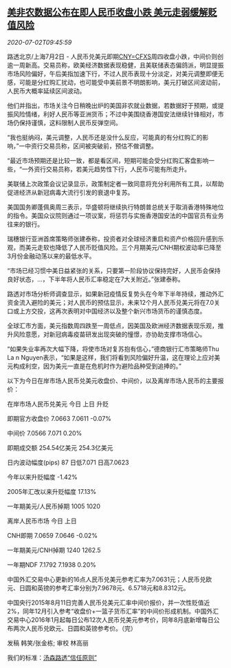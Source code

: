 <!--1593685403000-->
[美非农数据公布在即人民币收盘小跌 美元走弱缓解贬值风险](https://cn.reuters.com/article/china-yuan-fx-market-0702-idCNKBS24318E)
------

<div><i>2020-07-02T09:45:59</i></div><div class="StandardArticleBody_body"><p>路透北京/上海7月2日 - 人民币兑美元即期<a href="/investing/currencies/quote?srcCurr=CNY&destCurr=USD">CNY=CFXS</a>周四收盘小跌，中间价则创逾一周新高。交易员称，欧美经济数据表现稳健，且美联储表态偏鸽派，明显提振市场风险偏好，午后美指加速下行，不过人民币表现十分淡定，对美元调整即便无感，可能是分红购汇扰动，也可能受中美前景不明朗影响，美元打破区间波动前，人民币大概率延续区间波动。 </p><p>他们并指出，市场关注今日稍晚出炉的美国非农就业数据，若数据好于预期，或提振风险情绪，利好人民币等亚洲货币；不过中美围绕香港国安法继续针锋相对，市场仍保持谨慎，这料限制人民币反弹空间。 </p><p>“我也挺纳闷，美元调整，人民币还是没什么反应，可能真的有分红购汇的影响，”一中资行交易员称，区间被突破前，预估不做调整。 </p><p>“最近市场预期还是比较一致，都是看区间，短期可能会受分红购汇客盘影响一些，“一外资行交易员称，若美元趋势性下行，人民币可能有所走升。 </p><p>美联储上次政策会议记录显示，政策制定者一致同意将充分利用所有工具，以帮助促进经济从新冠病毒大流行引发的衰退中复苏。 </p><p>美国国务卿蓬佩奥周三表示，华盛顿将继续执行特朗普总统关于取消香港特殊地位的指令。美国众议院则通过一项议案，将惩罚与实施香港国安法的中国官员有业务往来的银行。 </p><p>瑞穗银行亚洲首席策略师张建泰称，投资者对全球经济重启和资产价格回升感到乐观，而美元走软也降低了人民币贬值风险。三个月期美元/CNH期权波动率已降至3月份金融动荡以来的最低水平。 </p><p>“市场已经习惯中美日益紧张的关系，只要第一阶段协议保持完好，人民币会保持良好状态，...，下半年将人民币汇率稳定在7大关附近。”张建泰称。 </p><p>路透对市场分析师调查显示，如果新冠疫情反复势头在今年下半年持续，推动外汇资金流入避险的美元；对人民币的预估显示，未来12个月人民币兑美元将在7.0关口或上方交投，这再次表明对中国经济以及整个新兴市场货币的谨慎态度。 </p><p>全球汇市方面，美元指数周四跌至一周低点，因美国及欧洲经济数据表现乐观，推升风险意愿，对新冠病毒疫苗研发出现突破的憧憬，亦协助支撑市场信心。 </p><p>“如果失业率再次大幅下降，将使市场对复苏抱有信心，”德商银行汇市策略师Thu La n Nguyen表示，“如果是这样，我们将看到风险偏好升温，这在理论上应对美元构成利空，因为美元一直是在危机时作为避险品种受到追捧的。” </p><p>以下为今日在岸市场人民币兑美元收盘价、中间价，以及离岸市场人民币的主要报价： </p><p>           在岸市场人民币兑美元                        今日            上日           升贬           </p><p>                                即期官方收盘价    7.0663        7.0611         -0.07%           </p><p>                                    中间价    7.0566        7.071           0.20%           </p><p>                                  即期成交额   254.54亿美元     254.3亿美元                    </p><p>                           日内波动幅度(pips)      87         日低7.071      日高7.0623           </p><p>                               今年以来升贬幅度                                 -1.42%           </p><p>                          2005年汇改以来升贬幅度                                 17.13%           </p><p>                            一年期美元/人民币掉期         1005          1020                  </p><p>           离岸人民币市场                           今日            上日                            </p><p>                                  CNH即期    7.0659        7.0646         -0.02%           </p><p>                            一年期美元/CNH掉期     1240         1262.5                          </p><p>                                 一年期NDF    7.1792        7.1938          0.20%           </p><p>中国外汇交易中心更新的16点人民币兑美元参考汇率为7.0631元；人民币兑欧元、日圆和英镑的参考汇率分别为7.9678元、6.5718元和8.8312元。 </p><p>中国央行2015年8月11日完善人民币兑美元汇率中间价报价，并一次性贬值近2%，同年12月引入参考“收盘价+一篮子货币汇率”的中间价形成机制。中国外汇交易中心2016年1月起每日公布12次人民币兑美元参考价，同年8月底新增每日公布两次人民币兑欧元、日圆和英镑参考价。（完）  </p><div class="Attribution_container"><div class="Attribution_attribution"><p class="Attribution_content">发稿 韩笑/张金栋; 审校 林高丽</p></div></div><div class="StandardArticleBody_trustBadgeContainer"><span class="StandardArticleBody_trustBadgeTitle">我们的标准：</span><span class="trustBadgeUrl"><a href="https://www.thomsonreuters.cn/content/dam/openweb/documents/pdf/china/brochures/about-us-1.pdf">汤森路透“信任原则”</a></span></div></div>

